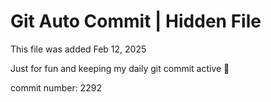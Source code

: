 # Git Auto Commit | Hidden File

This file was added Feb 12, 2025

Just for fun and keeping my daily git commit active 🤪

commit number: 2292
